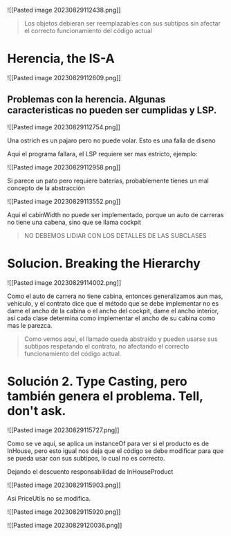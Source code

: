 
![[Pasted image 20230829112438.png]]

> Los objetos debieran ser reemplazables con sus subtipos sin afectar el correcto funcionamiento del código actual

# Herencia, the IS-A

![[Pasted image 20230829112609.png]]

## Problemas con la herencia. Algunas caracteristicas no pueden ser cumplidas y LSP.

![[Pasted image 20230829112754.png]]

Una ostrich es un pajaro pero no puede volar. Esto es una falla de diseno

Aqui el programa fallara, el LSP requiere ser mas estricto, ejemplo:

![[Pasted image 20230829112958.png]]

Si parece un pato pero requiere baterías, probablemente tienes un mal concepto de la abstracción

![[Pasted image 20230829113552.png]]

Aqui el cabinWidth no puede ser implementado, porque un auto de carreras no tiene una cabena, sino que se llama cockpit

>NO DEBEMOS LIDIAR CON LOS DETALLES DE LAS SUBCLASES

# Solucion. Breaking the Hierarchy

![[Pasted image 20230829114002.png]]

Como el auto de carrera no tiene cabina, entonces generalizamos aun mas, vehículo, y el contrato dice que el método que se debe implementar no es dame el ancho de la cabina o el ancho del cockpit, dame el ancho interior, así cada clase determina como implementar el ancho de su cabina como mas le parezca.

>Como vemos aquí, el llamado queda abstraído y pueden usarse sus subtipos respetando el contrato, no afectando el correcto funcionamiento del código actual.

# Solución 2. Type Casting, pero también genera el problema. Tell, don't ask.

![[Pasted image 20230829115727.png]]

Como se ve aquí, se aplica un instanceOf para ver si el producto es de InHouse, pero esto igual nos deja que el código se debe modificar para que se pueda usar con sus subtipos, lo cual no es correcto.

Dejando el descuento responsabilidad de InHouseProduct

![[Pasted image 20230829115903.png]]

Asi PriceUtils no se modifica.

![[Pasted image 20230829115920.png]]

![[Pasted image 20230829120036.png]]

